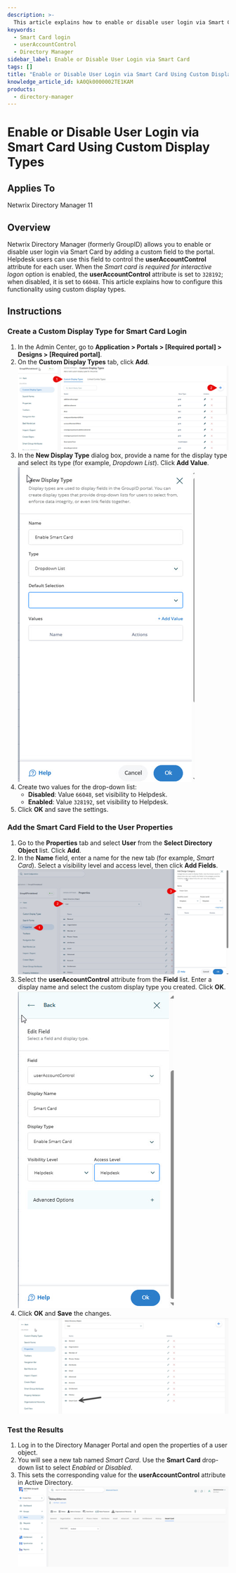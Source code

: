 ```yaml
---
description: >-
  This article explains how to enable or disable user login via Smart Card in Netwrix Directory Manager by adding a custom field to the portal.
keywords:
  - Smart Card login
  - userAccountControl
  - Directory Manager
sidebar_label: Enable or Disable User Login via Smart Card
tags: []
title: "Enable or Disable User Login via Smart Card Using Custom Display Types"
knowledge_article_id: kA0Qk0000002TE1KAM
products:
  - directory-manager
---
```


# Enable or Disable User Login via Smart Card Using Custom Display Types

## Applies To

Netwrix Directory Manager 11

## Overview

Netwrix Directory Manager (formerly GroupID) allows you to enable or disable user login via Smart Card by adding a custom field to the portal. Helpdesk users can use this field to control the **userAccountControl** attribute for each user. When the *Smart card is required for interactive logon* option is enabled, the **userAccountControl** attribute is set to `328192`; when disabled, it is set to `66048`. This article explains how to configure this functionality using custom display types.

## Instructions

### Create a Custom Display Type for Smart Card Login

1. In the Admin Center, go to **Application > Portals > [Required portal] > Designs > [Required portal]**.
2. On the **Custom Display Types** tab, click **Add**.
   ![Custom Display Types tab in Directory Manager Admin Center](./images/servlet_image_a71488556914.png)
3. In the **New Display Type** dialog box, provide a name for the display type and select its type (for example, *Dropdown List*). Click **Add Value**.
   ![New Display Type dialog in Directory Manager](./images/servlet_image_7dc3b3aa07c2.png)
4. Create two values for the drop-down list:
   - **Disabled**: Value `66048`, set visibility to Helpdesk.
   - **Enabled**: Value `328192`, set visibility to Helpdesk.
5. Click **OK** and save the settings.

### Add the Smart Card Field to the User Properties

1. Go to the **Properties** tab and select **User** from the **Select Directory Object** list. Click **Add**.
2. In the **Name** field, enter a name for the new tab (for example, *Smart Card*). Select a visibility level and access level, then click **Add Fields**.
   ![Adding a new Smart Card tab in Directory Manager](./images/servlet_image_b77e450ac65f.png)
3. Select the **userAccountControl** attribute from the **Field** list. Enter a display name and select the custom display type you created. Click **OK**.
   ![Selecting userAccountControl attribute and custom display type](./images/servlet_image_fa32d45335a0.png)
4. Click **OK** and **Save** the changes.
   ![Saving changes in Directory Manager Admin Center](./images/servlet_image_99702efd2852.png)

### Test the Results

1. Log in to the Directory Manager Portal and open the properties of a user object.
2. You will see a new tab named *Smart Card*. Use the **Smart Card** drop-down list to select *Enabled* or *Disabled*.
3. This sets the corresponding value for the **userAccountControl** attribute in Active Directory.
   ![Smart Card tab in user properties in Directory Manager portal](./images/servlet_image_bdbdf11e3bd5.png)